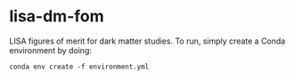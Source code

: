 # lisa-dm-fom
LISA figures of merit for dark matter studies. To run, simply create a Conda environment by doing:

```
conda env create -f environment.yml
```

